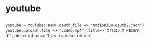 # youtube

##
`youtube = YouTube::new(:oauth_file => "motionium-oauth2.json")`
`youtube.upload(:file => 'video.mp4',:title=>'これはテスト動画です',:description=>'This is description'`